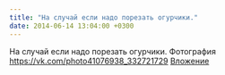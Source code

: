 ```yaml
---
title: "На случай если надо порезать огурчики."
date: 2014-06-14 13:04:00 +0300
---
```


На случай если надо порезать огурчики.
Фотография
<a class="vk-attach" href="https://vk.com/photo41076938_332721729">https://vk.com/photo41076938_332721729</a>
<a class="vk-attach" href="https://vk.com/photo41076938_332721729">Вложение</a>
